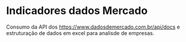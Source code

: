 # Indicadores dados Mercado

Consumo da API dos https://www.dadosdemercado.com.br/api/docs e estruturação de dados em excel para analisde de empresas.
